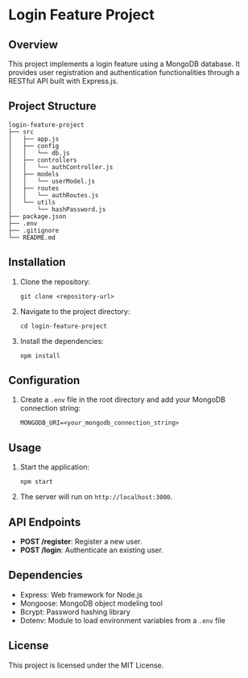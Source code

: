 # Login Feature Project

## Overview
This project implements a login feature using a MongoDB database. It provides user registration and authentication functionalities through a RESTful API built with Express.js.

## Project Structure
```
login-feature-project
├── src
│   ├── app.js
│   ├── config
│   │   └── db.js
│   ├── controllers
│   │   └── authController.js
│   ├── models
│   │   └── userModel.js
│   ├── routes
│   │   └── authRoutes.js
│   └── utils
│       └── hashPassword.js
├── package.json
├── .env
├── .gitignore
└── README.md
```

## Installation
1. Clone the repository:
   ```
   git clone <repository-url>
   ```
2. Navigate to the project directory:
   ```
   cd login-feature-project
   ```
3. Install the dependencies:
   ```
   npm install
   ```

## Configuration
1. Create a `.env` file in the root directory and add your MongoDB connection string:
   ```
   MONGODB_URI=<your_mongodb_connection_string>
   ```

## Usage
1. Start the application:
   ```
   npm start
   ```
2. The server will run on `http://localhost:3000`.

## API Endpoints
- **POST /register**: Register a new user.
- **POST /login**: Authenticate an existing user.

## Dependencies
- Express: Web framework for Node.js
- Mongoose: MongoDB object modeling tool
- Bcrypt: Password hashing library
- Dotenv: Module to load environment variables from a `.env` file

## License
This project is licensed under the MIT License.
